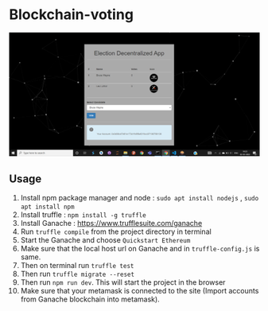 # Blockchain-voting
![alt text](https://github.com/PratyayMallik1006/Blockchain-voting/blob/main/ss.PNG?raw=true)

## Usage

1. Install npm package manager and node : `sudo apt install nodejs` , `sudo apt install npm`
2. Install truffle : `npm install -g truffle`
3. Install Ganache : https://www.trufflesuite.com/ganache
4. Run `truffle compile` from the project directory in terminal
5. Start the Ganache and choose `Quickstart Ethereum`
6. Make sure that the local host url on Ganache and in `truffle-config.js` is same.
6. Then on terminal run `truffle test`
6. Then run `truffle migrate --reset`
7. Then run `npm run dev`. This will start the project in the browser
8. Make sure that your metamask is connected to the site (Import accounts from Ganache blockchain into metamask).

